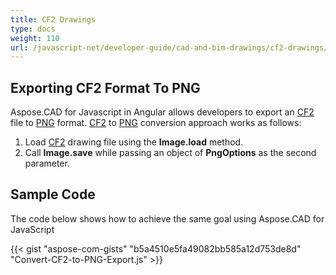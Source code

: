 ```yaml
---
title: CF2 Drawings
type: docs
weight: 110
url: /javascript-net/developer-guide/cad-and-bim-drawings/cf2-drawings/
---
```


## **Exporting CF2 Format To PNG**

Aspose.CAD for Javascript in Angular allows developers to export an [CF2](https://docs.fileformat.com/cad/cf2/) file to [PNG](https://docs.fileformat.com/image/png/) format.
[CF2](https://docs.fileformat.com/cad/cf2/) to [PNG](https://docs.fileformat.com/image/png/) conversion approach works as follows:

1. Load [CF2](https://docs.fileformat.com/cad/cf2/) drawing file using the **Image.load** method.
1. Call **Image.save** while passing an object of **PngOptions** as the second parameter.

## Sample Code

The code below shows how to achieve the same goal using Aspose.CAD for JavaScript

{{< gist "aspose-com-gists" "b5a4510e5fa49082bb585a12d753de8d" "Convert-CF2-to-PNG-Export.js" >}}
